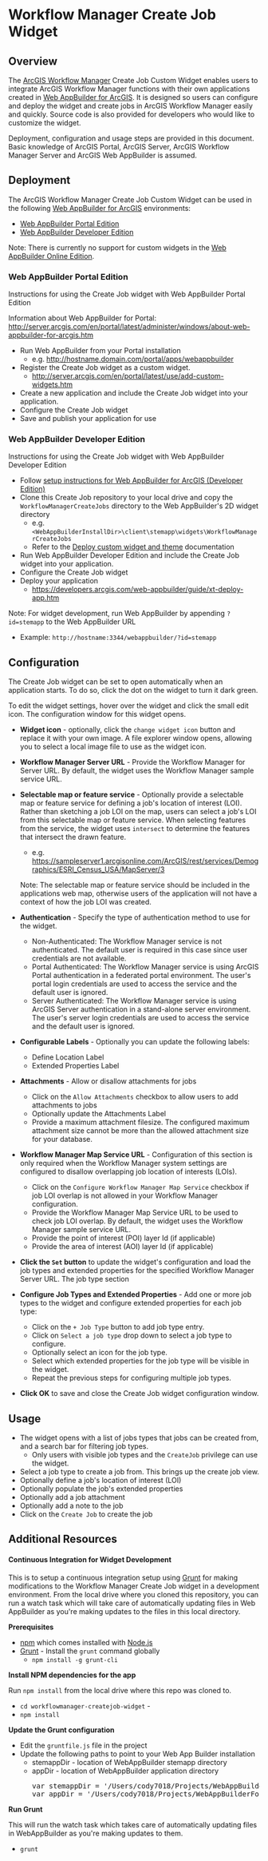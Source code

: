 # Workflow Manager Create Job Widget
## Overview

The [ArcGIS Workflow Manager](https://server.arcgis.com/en/workflow-manager/) Create Job Custom Widget enables users to 
integrate ArcGIS Workflow Manager functions with their own applications created in 
[Web AppBuilder for ArcGIS](http://doc.arcgis.com/en/web-appbuilder/). It is designed so users can configure 
and deploy the widget and create jobs in ArcGIS Workflow Manager easily and quickly. Source code is also provided for 
developers who would like to customize the widget. 
 
Deployment, configuration and usage steps are provided in this document. Basic knowledge of ArcGIS Portal, ArcGIS Server, 
ArcGIS Workflow Manager Server and ArcGIS Web AppBuilder is assumed.

## Deployment

The ArcGIS Workflow Manager Create Job Custom Widget can be used in 
the following [Web AppBuilder for ArcGIS](http://doc.arcgis.com/en/web-appbuilder/) environments:
* [Web AppBuilder Portal Edition](http://server.arcgis.com/en/portal/latest/use/welcome.htm)
* [Web AppBuilder Developer Edition](https://developers.arcgis.com/web-appbuilder/)

Note: There is currently no support for custom widgets in the [Web AppBuilder Online Edition](http://doc.arcgis.com/en/web-appbuilder/).


### Web AppBuilder Portal Edition
Instructions for using the Create Job widget with Web AppBuilder Portal Edition 

Information about Web AppBuilder for Portal: http://server.arcgis.com/en/portal/latest/administer/windows/about-web-appbuilder-for-arcgis.htm

* Run Web AppBuilder from your Portal installation
  * e.g. http://hostname.domain.com/portal/apps/webappbuilder
* Register the Create Job widget as a custom widget.
  * http://server.arcgis.com/en/portal/latest/use/add-custom-widgets.htm
* Create a new application and include the Create Job widget into your application.
* Configure the Create Job widget
* Save and publish your application for use

### Web AppBuilder Developer Edition 
Instructions for using the Create Job widget with Web AppBuilder Developer Edition
* Follow [setup instructions for Web AppBuilder for ArcGIS (Developer Edition)](https://developers.arcgis.com/web-appbuilder/guide/getstarted.htm)
* Clone this Create Job repository to your local drive and copy the `WorkflowManagerCreateJobs` directory to the Web 
AppBuilder's 2D widget directory
  * e.g. `<WebAppBuilderInstallDir>\client\stemapp\widgets\WorkflowManagerCreateJobs` 
  * Refer to the [Deploy custom widget and theme](https://developers.arcgis.com/web-appbuilder/guide/deploy-custom-widget-and-theme.htm) documentation
* Run Web AppBuilder Developer Edition and include the Create Job widget into your application.
* Configure the Create Job widget
* Deploy your application
  * https://developers.arcgis.com/web-appbuilder/guide/xt-deploy-app.htm

Note: For widget development, run Web AppBuilder by appending `?id=stemapp` to the Web AppBuilder URL
  * Example: `http://hostname:3344/webappbuilder/?id=stemapp`

## Configuration

The Create Job widget can be set to open automatically when an application starts. To do so, click the dot on the widget
to turn it dark green.

To edit the widget settings, hover over the widget and click the small edit icon. The configuration window for this widget opens.

* **Widget icon** - optionally, click the `change widget icon` button and replace it with your own image.
  A file explorer window opens, allowing you to select a local image file to use as the widget icon. 

* **Workflow Manager Server URL** - Provide the Workflow Manager for Server URL. By default, the widget uses the 
Workflow Manager sample service URL.

* **Selectable map or feature service** - Optionally provide a selectable map or feature service for defining a 
job's location of interest (LOI).
  Rather than sketching a job LOI on the map, users can select a job's LOI from this selectable map or feature service.
  When selecting features from the service, the widget uses `intersect` to determine the features that intersect
  the drawn feature.
  * e.g. https://sampleserver1.arcgisonline.com/ArcGIS/rest/services/Demographics/ESRI_Census_USA/MapServer/3
  
  Note: The selectable map or feature service should be included in the applications web map, otherwise users of the
  application will not have a context of how the job LOI was created. 
    
* **Authentication** - Specify the type of authentication method to use for the widget.
  * Non-Authenticated: The Workflow Manager service is not authenticated.  The default user is required in this case since
  user credentials are not available.
  * Portal Authenticated: The Workflow Manager service is using ArcGIS Portal authentication in a federated portal environment.
  The user's portal login credentials are used to access the service and the default user is ignored. 
  * Server Authenticated: The Workflow Manager service is using ArcGIS Server authentication in a stand-alone server environment.
  The user's server login credentials are used to access the service and the default user is ignored. 

* **Configurable Labels** - Optionally you can update the following labels:
  * Define Location Label
  * Extended Properties Label

* **Attachments** - Allow or disallow attachments for jobs
  * Click on the `Allow Attachments` checkbox to allow users to add attachments to jobs
  * Optionally update the Attachments Label
  * Provide a maximum attachment filesize.  The configured maximum attachment size cannot be more than the allowed attachment
size for your database.

* **Workflow Manager Map Service URL** - Configuration of this section is only required when the Workflow Manager system 
settings are configured to disallow overlapping job location of interests (LOIs).
  * Click on the `Configure Workflow Manager Map Service` checkbox if job LOI overlap is not allowed in your Workflow Manager
  configuration.
  * Provide the Workflow Manager Map Service URL to be used to check job LOI overlap. By default, the widget uses the 
  Workflow Manager sample service URL.
  * Provide the point of interest (POI) layer Id (if applicable)
  * Provide the area of interest (AOI) layer Id (if applicable)

* **Click the `Set` button** to update the widget's configuration and load the job types and extended properties for the 
specified Workflow Manager Server URL. The job type section 

* **Configure Job Types and Extended Properties** - Add one or more job types to the widget and configure extended 
properties for each job type:
  * Click on the `+ Job Type` button to add job type entry.
  * Click on `Select a job type` drop down to select a job type to configure.
  * Optionally select an icon for the job type.
  * Select which extended properties for the job type will be visible in the widget.
  * Repeat the previous steps for configuring multiple job types.

* **Click OK** to save and close the Create Job widget configuration window.

## Usage

* The widget opens with a list of jobs types that jobs can be created from, and a search bar for filtering
  job types.
  * Only users with visible job types and the `CreateJob` privilege can use the widget.
* Select a job type to create a job from.  This brings up the create job view.
* Optionally define a job's location of interest (LOI)
* Optionally populate the job's extended properties
* Optionally add a job attachment
* Optionally add a note to the job
* Click on the `Create Job` to create the job


## Additional Resources

#### Continuous Integration for Widget Development
This is to setup a continuous integration setup using [Grunt](https://gruntjs.com/) for making modifications to the 
Workflow Manager Create Job widget in a development environment.
From the local drive where you cloned this repository, you can run a watch task which will take care of 
automatically updating files in Web AppBuilder as you're making updates to the files in this local
directory.

**Prerequisites**
* [npm](https://www.npmjs.com/package/npm) which comes installed with [Node.js](https://nodejs.org/en/download/)
* [Grunt](https://gruntjs.com/) - Install the `grunt` command globally
  * `npm install -g grunt-cli`
  
**Install NPM dependencies for the app**

Run `npm install` from the local drive where this repo was cloned to.
* `cd workflowmanager-createjob-widget` - 
* `npm install`

**Update the Grunt configuration**
* Edit the `gruntfile.js` file in the project
* Update the following paths to point to your Web App Builder installation
  * stemappDir - location of WebAppBuilder stemapp directory
  * appDir - location of WebAppBuilder application directory
    <pre>
    var stemappDir = '/Users/cody7018/Projects/WebAppBuilderForArcGIS/client/stemapp';
    var appDir = '/Users/cody7018/Projects/WebAppBuilderForArcGIS/server/apps/4';
    </pre>
    
**Run Grunt**

This will run the watch task which takes care of automatically updating files in WebAppBuilder as you're making updates
to them.
* `grunt`




